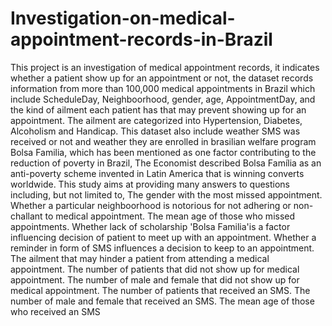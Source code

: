 # Investigation-on-medical-appointment-records-in-Brazil
This project is an investigation of medical appointment records, it indicates whether a patient show up for an appointment or not, the dataset records information from more than 100,000 medical appointments in Brazil which include ScheduleDay, Neighboorhood, gender, age, AppointmentDay, and the kind of ailment each patient has that may prevent showing up for an appointment. The ailment are categorized into Hypertension, Diabetes, Alcoholism and Handicap. This dataset also include weather SMS was received or not and weather they are enrolled in brasilian welfare program Bolsa Familia, which has been mentioned as one factor contributing to the reduction of poverty in Brazil, The Economist described Bolsa Família as an anti-poverty scheme invented in Latin America that is winning converts worldwide.  This study aims at providing many answers to questions including, but not limited to,  The gender with the most missed appointment. Whether a particular neighboorhood is notorious for not adhering or non-challant to medical appointment. The mean age of those who missed appointments. Whether lack of scholarship 'Bolsa Familia'is a factor influencing decision of patient to meet up with an appointment. Whether a reminder in form of SMS influences a decision to keep to an appointment. The ailment that may hinder a patient from attending a medical appointment. The number of patients that did not show up for medical appointment. The number of male and female that did not show up for medical appointment. The number of patients that received an SMS. The number of male and female that received an SMS. The mean age of those who received an SMS
